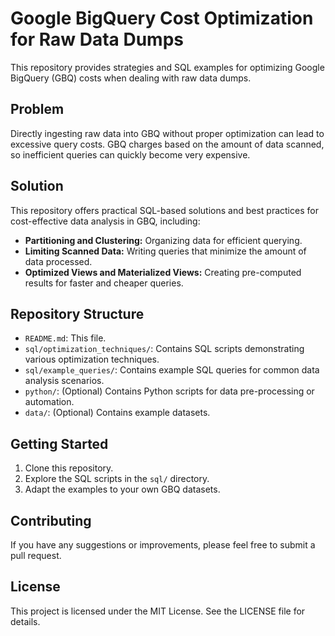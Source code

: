 # Google BigQuery Cost Optimization for Raw Data Dumps

This repository provides strategies and SQL examples for optimizing Google BigQuery (GBQ) costs when dealing with raw data dumps.

## Problem

Directly ingesting raw data into GBQ without proper optimization can lead to excessive query costs. GBQ charges based on the amount of data scanned, so inefficient queries can quickly become very expensive.

## Solution

This repository offers practical SQL-based solutions and best practices for cost-effective data analysis in GBQ, including:

* **Partitioning and Clustering:** Organizing data for efficient querying.
* **Limiting Scanned Data:** Writing queries that minimize the amount of data processed.
* **Optimized Views and Materialized Views:** Creating pre-computed results for faster and cheaper queries.

## Repository Structure

* `README.md`: This file.
* `sql/optimization_techniques/`: Contains SQL scripts demonstrating various optimization techniques.
* `sql/example_queries/`: Contains example SQL queries for common data analysis scenarios.
* `python/`: (Optional) Contains Python scripts for data pre-processing or automation.
* `data/`: (Optional) Contains example datasets.

## Getting Started

1.  Clone this repository.
2.  Explore the SQL scripts in the `sql/` directory.
3.  Adapt the examples to your own GBQ datasets.

## Contributing

If you have any suggestions or improvements, please feel free to submit a pull request.

## License

This project is licensed under the MIT License. See the LICENSE file for details.

